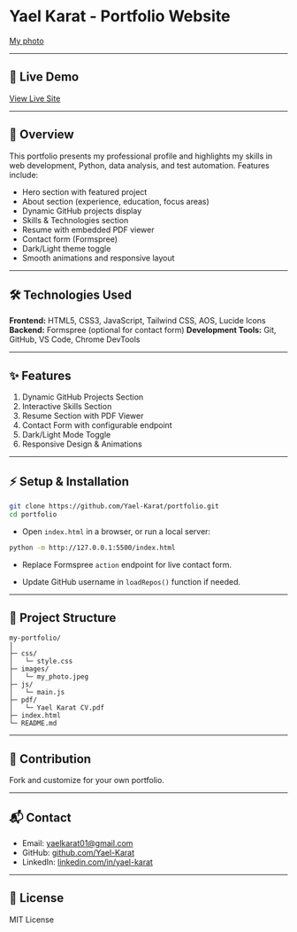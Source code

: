 # Yael Karat - Portfolio Website

[My photo](./images\my_photo.jpeg)

---

## 🚀 Live Demo

[View Live Site](https://yael-karat.github.io/my-portfolio/)


---

## 📖 Overview

This portfolio presents my professional profile and highlights my skills in web development, Python, data analysis, and test automation. Features include:

* Hero section with featured project
* About section (experience, education, focus areas)
* Dynamic GitHub projects display
* Skills & Technologies section
* Resume with embedded PDF viewer
* Contact form (Formspree)
* Dark/Light theme toggle
* Smooth animations and responsive layout

---

## 🛠️ Technologies Used

**Frontend:** HTML5, CSS3, JavaScript, Tailwind CSS, AOS, Lucide Icons
**Backend:** Formspree (optional for contact form)
**Development Tools:** Git, GitHub, VS Code, Chrome DevTools

---

## ✨ Features

1. Dynamic GitHub Projects Section
2. Interactive Skills Section
3. Resume Section with PDF Viewer
4. Contact Form with configurable endpoint
5. Dark/Light Mode Toggle
6. Responsive Design & Animations

---

## ⚡ Setup & Installation

```bash
git clone https://github.com/Yael-Karat/portfolio.git
cd portfolio
```

* Open `index.html` in a browser, or run a local server:

```bash
python -m http://127.0.0.1:5500/index.html
```

* Replace Formspree `action` endpoint for live contact form.

* Update GitHub username in `loadRepos()` function if needed.

---

## 📂 Project Structure

```
my-portfolio/
│
├─ css/
│   └─ style.css
├─ images/
│   └─ my_photo.jpeg
├─ js/
│   └─ main.js
├─ pdf/
│   └─ Yael Karat CV.pdf
├─ index.html
└─ README.md
```

---

## 🤝 Contribution

Fork and customize for your own portfolio.

---

## 📬 Contact

* Email: [yaelkarat01@gmail.com](mailto:yaelkarat01@gmail.com)
* GitHub: [github.com/Yael-Karat](https://github.com/Yael-Karat)
* LinkedIn: [linkedin.com/in/yael-karat](https://www.linkedin.com/in/yael-karat)

---

## 🎨 License

MIT License